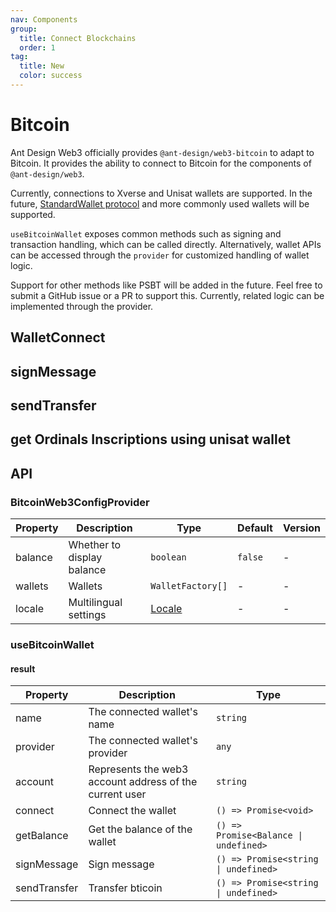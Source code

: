 ```yaml
---
nav: Components
group:
  title: Connect Blockchains
  order: 1
tag:
  title: New
  color: success
---
```


# Bitcoin

Ant Design Web3 officially provides `@ant-design/web3-bitcoin` to adapt to Bitcoin. It provides the ability to connect to Bitcoin for the components of `@ant-design/web3`.

Currently, connections to Xverse and Unisat wallets are supported. In the future, [StandardWallet protocol](https://github.com/ExodusMovement/bitcoin-wallet-standard) and more commonly used wallets will be supported.

`useBitcoinWallet` exposes common methods such as signing and transaction handling, which can be called directly. Alternatively, wallet APIs can be accessed through the `provider` for customized handling of wallet logic.

Support for other methods like PSBT will be added in the future. Feel free to submit a GitHub issue or a PR to support this. Currently, related logic can be implemented through the provider.

## WalletConnect

<code src="./demos/basic.tsx"></code>

## signMessage

<code src="./demos/sign-message.tsx"></code>

## sendTransfer

<code src="./demos/send-transfer.tsx"></code>

## get Ordinals Inscriptions using unisat wallet

<code src="./demos/get-inscriptions.tsx"></code>

## API

### BitcoinWeb3ConfigProvider

| Property | Description | Type | Default | Version |
| --- | --- | --- | --- | --- |
| balance | Whether to display balance | `boolean` | `false` | - |
| wallets | Wallets | `WalletFactory[]` | - | - |
| locale | Multilingual settings | [Locale](https://github.com/ant-design/ant-design-web3/blob/main/packages/common/src/locale/en_US.ts) | - | - |

### useBitcoinWallet

#### result

| Property | Description | Type |
| --- | --- | --- |
| name | The connected wallet's name | `string` |
| provider | The connected wallet's provider | `any` |
| account | Represents the web3 account address of the current user | `string` |
| connect | Connect the wallet | `() => Promise<void>` |
| getBalance | Get the balance of the wallet | `() => Promise<Balance \| undefined>` |
| signMessage | Sign message | `() => Promise<string \| undefined>` |
| sendTransfer | Transfer bticoin | `() => Promise<string \| undefined>` |
